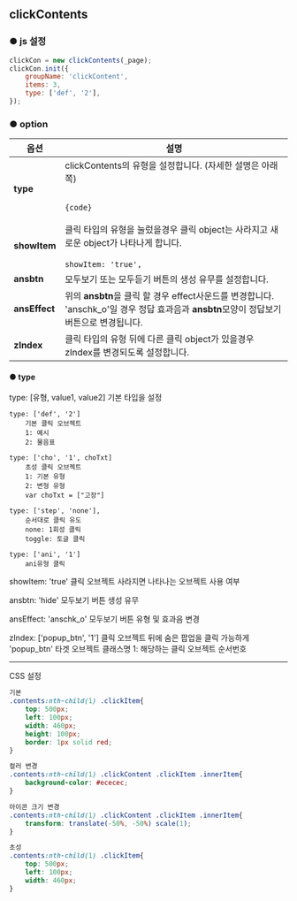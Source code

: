 ## clickContents

### ● js 설정
```javascript
clickCon = new clickContents(_page);
clickCon.init({
    groupName: 'clickContent',
    items: 3,
    type: ['def', '2'],
});
```


### ● option

|옵션|설명|
|---|---|
|**type**|clickContents의 유형을 설정합니다. (자세한 설명은 아래쪽)<br><br><pre><code>{code}</code></pre>|
|**showItem**|클릭 타입의 유형을 눌렀을경우 클릭 object는 사라지고 새로운 object가 나타나게 합니다.<br><br>`showItem: 'true',`|
|**ansbtn**|모두보기 또는 모두듣기 버튼의 생성 유무를 설정합니다.|
|**ansEffect**|위의 **ansbtn**을 클릭 할 경우 effect사운드를 변경합니다. 'anschk_o'일 경우 정답 효과음과 **ansbtn**모양이 정답보기 버튼으로 변경됩니다.|
|**zIndex**|클릭 타입의 유형 뒤에 다른 클릭 object가 있을경우 zIndex를 변경되도록 설정합니다.|


#### ● type


type: [유형, value1, value2]
    기본 타입을 설정
  
    type: ['def', '2']
        기본 클릭 오브젝트
        1: 예시
        2: 물음표
  
    type: ['cho', '1', choTxt]
        초성 클릭 오브젝트
        1: 기본 유형
        2: 변형 유형
        var choTxt = ["고장"]

    type: ['step', 'none'],
        순서대로 클릭 유도
        none: 1회성 클릭
        toggle: 토글 클릭

    type: ['ani', '1']
        ani유형 클릭

showItem: 'true'
    클릭 오브젝트 사라지면 나타나는 오브젝트 사용 여부
  
ansbtn: 'hide'
    모두보기 버튼 생성 유무
  
ansEffect: 'anschk_o'
    모두보기 버튼 유형 및 효과음 변경

zIndex: ['popup_btn', '1']
    클릭 오브젝트 뒤에 숨은 팝업을 클릭 가능하게
    'popup_btn' 타겟 오브젝트 클래스명
    1: 해당하는 클릭 오브젝트 순서번호
  




----------------------------------------------------------------------------------------------------------------------

CSS 설정

```css
기본
.contents:nth-child(1) .clickItem{
    top: 500px;
    left: 100px;
    width: 460px;
    height: 100px;
    border: 1px solid red;
}

컬러 변경
.contents:nth-child(1) .clickContent .clickItem .innerItem{
    background-color: #ececec;
}

아이콘 크기 변경
.contents:nth-child(1) .clickContent .clickItem .innerItem{
    transform: translate(-50%, -50%) scale(1);
}

초성
.contents:nth-child(1) .clickItem{
    top: 500px;
    left: 100px;
    width: 460px;
}
```



















